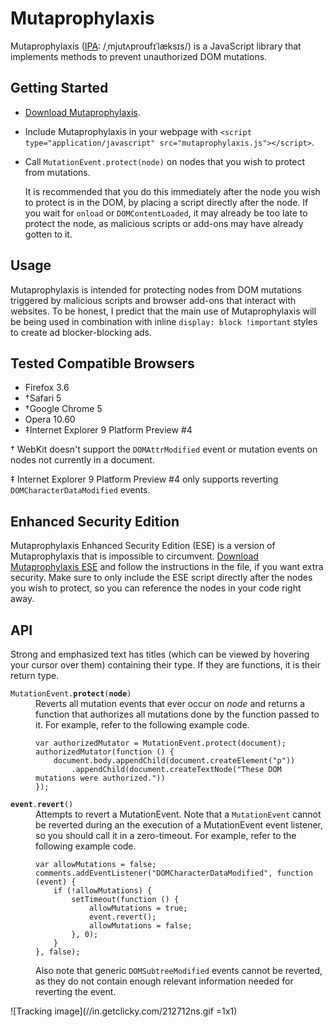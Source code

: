 Mutaprophylaxis
===============

Mutaprophylaxis ([IPA][1]: /ˌmjutʌproʊfɪˈlæksɪs/) is a JavaScript library that implements
methods to prevent unauthorized DOM mutations.


Getting Started
---------------

* [Download Mutaprophylaxis][2].
* Include Mutaprophylaxis in your webpage with
  `<script type="application/javascript" src="mutaprophylaxis.js"></script>`.
* Call `MutationEvent.protect(node)` on nodes that you wish to protect from mutations.
  
  It is recommended that you do this immediately after the node you wish to protect is
  in the DOM, by placing a script directly after the node. If you wait for `onload` or
  `DOMContentLoaded`, it may already be too late to protect the node, as malicious scripts
  or add-ons may have already gotten to it.


Usage
-----

Mutaprophylaxis is intended for protecting nodes from DOM mutations triggered by malicious
scripts and browser add-ons that interact with websites. To be honest, I predict that the
main use of Mutaprophylaxis will be being used in combination with inline
`display: block !important` styles to create ad blocker-blocking ads.

Tested Compatible Browsers
--------------------------

* Firefox 3.6
* †Safari 5
* †Google Chrome 5
* Opera 10.60
* ‡Internet Explorer 9 Platform Preview #4

† WebKit doesn't support the `DOMAttrModified` event or mutation events on nodes not
  currently in a document.

‡ Internet Explorer 9 Platform Preview #4 only supports reverting
`DOMCharacterDataModified` events.


Enhanced Security Edition
-------------------------

Mutaprophylaxis Enhanced Security Edition (ESE) is a version of Mutaprophylaxis that is
impossible to circumvent. [Download Mutaprophylaxis ESE][3] and follow the instructions in
the file, if you want extra security. Make sure to only include the ESE script directly
after the nodes you wish to protect, so you can reference the nodes in your code right
away.


API
---

Strong and emphasized text has titles (which can be viewed by hovering your cursor over
them) containing their type. If they are functions, it is their return type.


<dl>
  <dt><code>MutationEvent.<strong title="Function(Function mutator)">protect</strong>(<strong title="Node">node</strong>)</code></dt>
  <dd>
    Reverts all mutation events that ever occur on <em title="Node">node</em> and returns
    a function that authorizes all mutations done by the function passed to it. For
    example, refer to the following example code.
<pre><code>var authorizedMutator = MutationEvent.protect(document);
authorizedMutator(function () {
    document.body.appendChild(document.createElement("p"))
        .appendChild(document.createTextNode("These DOM mutations were authorized."))
});</code></pre>
  </dd>

  <dt><code><strong title="MutationEvent">event</strong>.<strong title="void">revert</strong>()</code></dt>
  <dd>
    Attempts to revert a MutationEvent. Note that a <code>MutationEvent</code> cannot be
    reverted during an the execution of a MutationEvent event listener, so you should call
    it in a zero-timeout. For example, refer to the following example code.
<pre><code>var allowMutations = false;
comments.addEventListener("DOMCharacterDataModified", function (event) {
    if (!allowMutations) {
        setTimeout(function () {
            allowMutations = true;
            event.revert();
            allowMutations = false;
        }, 0);
    }
}, false);</code></pre>
    Also note that generic <code>DOMSubtreeModified</code> events cannot be reverted, as
    they do not contain enough relevant information needed for reverting the event.
  </dd>
</dl>


![Tracking image](//in.getclicky.com/212712ns.gif =1x1)


  [1]: http://en.wikipedia.org/wiki/IPA_chart_for_English_dialects "International Phonetic Alphabet"
  [2]: http://github.com/eligrey/mutaprophylaxis/raw/master/mutaprophylaxis.js "mutaprophylaxis.js"
  [3]: http://github.com/eligrey/mutaprophylaxis/raw/master/mutaprophylaxis-ese.js "mutaprophylaxis-ese.js"

